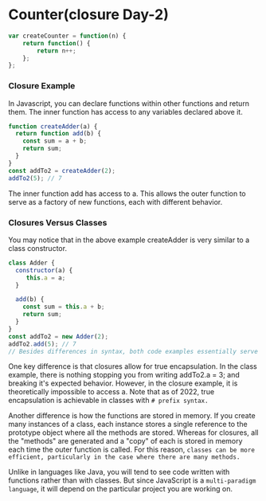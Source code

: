 # Counter(closure Day-2)

```js
var createCounter = function(n) {
    return function() {
        return n++;
    };
};
```
### Closure Example

In Javascript, you can declare functions within other functions and return them. The inner function has access to any variables declared above it.

```js
function createAdder(a) {
  return function add(b) {
    const sum = a + b;
    return sum;
  }
}
const addTo2 = createAdder(2);
addTo2(5); // 7
```
The inner function add has access to a. This allows the outer function to serve as a factory of new functions, each with different behavior.

### Closures Versus Classes

You may notice that in the above example createAdder is very similar to a class constructor.

```js
class Adder {
  constructor(a) {
     this.a = a;
  }

  add(b) {
    const sum = this.a + b;
    return sum;
  }
}
const addTo2 = new Adder(2);
addTo2.add(5); // 7
// Besides differences in syntax, both code examples essentially serve the same purpose. They both allow you to pass in some state in a "constructor" and have "methods" that access this state.
```

One key difference is that closures allow for true encapsulation. In the class example, there is nothing stopping you from writing addTo2.a = 3; and breaking it's expected behavior. However, in the closure example, it is theoretically impossible to access a. Note that as of 2022, true encapsulation is achievable in classes with `# prefix syntax.`

Another difference is how the functions are stored in memory. If you create many instances of a class, each instance stores a single reference to the prototype object where all the methods are stored. Whereas for closures, all the "methods" are generated and a "copy" of each is stored in memory each time the outer function is called. For this reason, `classes can be more efficient, particularly in the case where there are many methods.`

Unlike in languages like Java, you will tend to see code written with functions rather than with classes. But since JavaScript is a `multi-paradigm language`, it will depend on the particular project you are working on.